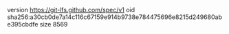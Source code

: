 version https://git-lfs.github.com/spec/v1
oid sha256:a30cb0de7a14c116c67159e914b9738e784475696e8215d249680abe395cbdfe
size 8569
